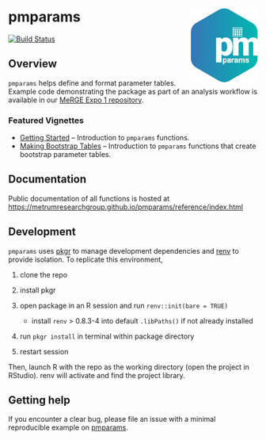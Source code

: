 
<!-- README.md is generated from README.Rmd. Please edit that file -->

# pmparams <a href='https:/metrumresearchgroup.github.io/pmparams'><img src='man/figures/logo.png' align="right" width="135px"/></a>

<!-- badges: start -->

[![Build
Status](https://github.com/metrumresearchgroup/pmparams/actions/workflows/main.yaml/badge.svg)](https://github.com/metrumresearchgroup/pmparams/actions/workflows/main.yaml)
<!-- badges: end -->

## Overview

`pmparams` helps define and format parameter tables. Example code
demonstrating the package as part of an analysis workflow is available
in our [MeRGE Expo 1
repository](https://github.com/metrumresearchgroup/expo1-nonmem-foce/).

### Featured Vignettes

-   [Getting
    Started](https://metrumresearchgroup.github.io/pmparams/articles/getting-started.html)
    – Introduction to `pmparams` functions.
-   [Making Bootstrap
    Tables](https://metrumresearchgroup.github.io/pmparams/articles/making-bootstrap-parameter-tables.html)
    – Introduction to `pmparams` functions that create bootstrap
    parameter tables.

## Documentation

Public documentation of all functions is hosted at
<https://metrumresearchgroup.github.io/pmparams/reference/index.html>

## Development

`pmparams` uses [pkgr](https://github.com/metrumresearchgroup/pkgr) to
manage development dependencies and
[renv](https://rstudio.github.io/renv/) to provide isolation. To
replicate this environment,

1.  clone the repo

2.  install pkgr

3.  open package in an R session and run `renv::init(bare = TRUE)`

    -   install `renv` \> 0.8.3-4 into default `.libPaths()` if not
        already installed

4.  run `pkgr install` in terminal within package directory

5.  restart session

Then, launch R with the repo as the working directory (open the project
in RStudio). renv will activate and find the project library.

## Getting help

If you encounter a clear bug, please file an issue with a minimal
reproducible example on
[pmparams](https://github.com/metrumresearchgroup/pmparams/issues).
